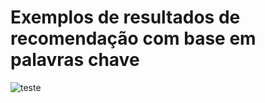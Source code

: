# Exemplos de resultados de recomendação com base em palavras chave
![teste]([URL](https://drive.google.com/file/d/17BjLFpCl5hIGitRHo4y43EhCtKtNwZww/view?usp=drive_link)https://drive.google.com/file/d/17BjLFpCl5hIGitRHo4y43EhCtKtNwZww/view?usp=drive_link)
